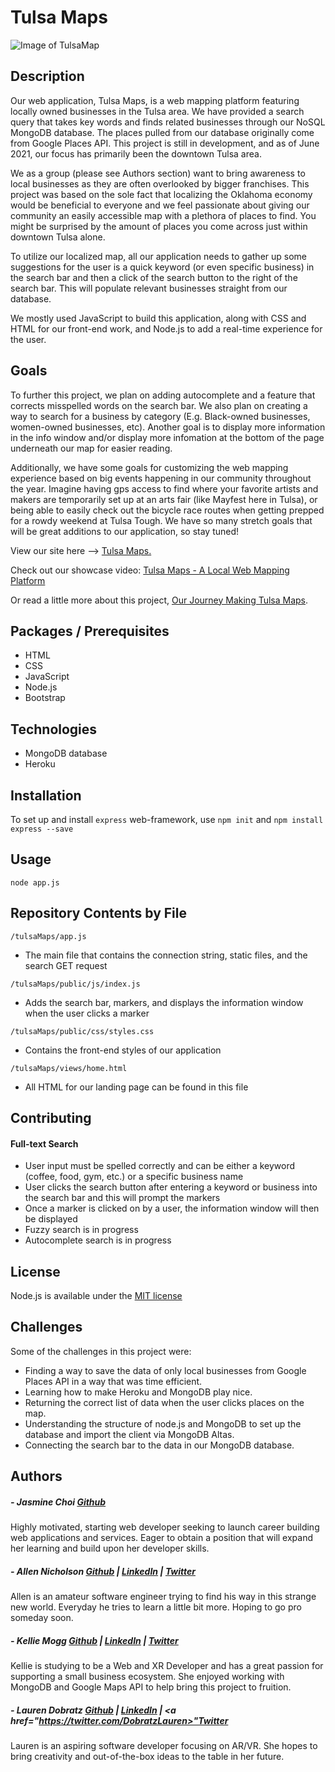 # Tulsa Maps

![Image of TulsaMap](https://i.imgur.com/pZYqwlK.png)

## Description
Our web application, Tulsa Maps, is a web mapping platform featuring locally owned businesses in the Tulsa area. We have provided a search query that takes key words and finds related businesses through our NoSQL MongoDB database. The places pulled from our database originally come from Google Places API. This project is still in development, and as of June 2021, our focus has primarily been the downtown Tulsa area.  

We as a group (please see Authors section) want to bring awareness to local businesses as they are often overlooked by bigger franchises. This project was based on the sole fact that localizing the Oklahoma economy would be beneficial to everyone and we feel passionate about giving our community an easily accessible map with a plethora of places to find. You might be surprised by the amount of places you come across just within downtown Tulsa alone.  

To utilize our localized map, all our application needs to gather up some suggestions for the user is a quick keyword (or even specific business) in the search bar and then a click of the search button to the right of the search bar. This will populate relevant businesses straight from our database.  

We mostly used JavaScript to build this application, along with CSS and HTML for our front-end work, and Node.js to add a real-time experience for the user. 

## Goals
To further this project, we plan on adding autocomplete and a feature that corrects misspelled words on the search bar. We also plan on creating a way to search for a business by category (E.g. Black-owned businesses, women-owned businesses, etc). Another goal is to display more information in the info window and/or display more infomation at the bottom of the page underneath our map for easier reading.  

Additionally, we have some goals for customizing the web mapping experience based on big events happening in our community throughout the year. Imagine having gps access to find where your favorite artists and makers are temporarily set up at an arts fair (like Mayfest here in Tulsa), or being able to easily check out the bicycle race routes when getting prepped for a rowdy weekend at Tulsa Tough. We have so many stretch goals that will be great additions to our application, so stay tuned!

View our site here --> [Tulsa Maps.](http://tulsamaps.herokuapp.com/)

Check out our showcase video:
[Tulsa Maps - A Local Web Mapping Platform](https://youtu.be/axqKgtl8WJE)

Or read a little more about this project, [Our Journey Making Tulsa Maps](https://medium.com/@kellie_mogg/my-journey-making-tulsa-maps-ea528a006502).

## Packages / Prerequisites
- HTML
- CSS
- JavaScript
- Node.js
- Bootstrap

## Technologies
- MongoDB database
- Heroku 

## Installation
To set up and install `express` web-framework, use `npm init` and `npm install express --save`

## Usage
```node app.js```

## Repository Contents by File
`/tulsaMaps/app.js`
- The main file that contains the connection string, static files, and the search GET request

`/tulsaMaps/public/js/index.js`
- Adds the search bar, markers, and displays the information window when the user clicks a marker

`/tulsaMaps/public/css/styles.css`
- Contains the front-end styles of our application

`/tulsaMaps/views/home.html`
- All HTML for our landing page can be found in this file

## Contributing
#### Full-text Search
- User input must be spelled correctly and can be either a keyword (coffee, food, gym, etc.) or a specific business name
- User clicks the search button after entering a keyword or business into the search bar and this will prompt the markers
- Once a marker is clicked on by a user, the information window will then be displayed
- Fuzzy search is in progress
- Autocomplete search is in progress

## License
Node.js is available under the [MIT license](https://opensource.org/licenses/MIT)

## Challenges
Some of the challenges in this project were:
- Finding a way to save the data of only local businesses from Google Places API in a way that was time efficient.
- Learning how to make Heroku and MongoDB play nice.
- Returning the correct list of data when the user clicks places on the map.
- Understanding the structure of node.js and MongoDB to set up the database and import the client via MongoDB Altas.
- Connecting the search bar to the data in our MongoDB database.

## Authors
##### - Jasmine Choi <a href="https://github.com/jashjchoi">Github</a>
Highly motivated, starting web developer seeking to launch career building web applications and services.
Eager to obtain a position that will expand her learning and build upon her developer skills.

##### - Allen Nicholson <a href="https://github.com/ranicholson">Github</a> | <a href="https://www.linkedin.com/in/allen-nicholson/">LinkedIn</a> | <a href="https://twitter.com/allencodes2020">Twitter</a>
Allen is an amateur software engineer trying to find his way in this strange new world. Everyday he tries to learn a little bit more. Hoping to go pro someday soon.

##### - Kellie Mogg <a href="https://github.com/kelliemogg">Github</a> | <a href="https://www.linkedin.com/in/kelliemogg/">LinkedIn</a> | <a href="https://twitter.com/KellieMogg">Twitter</a>
Kellie is studying to be a Web and XR Developer and has a great passion for supporting a small business ecosystem. She enjoyed working with MongoDB and Google Maps API to help bring this project to fruition.

##### - Lauren Dobratz <a href="https://github.com/laurendobratz00">Github</a> | <a href="https://www.linkedin.com/in/lauren-dobratz-a82a441b7/">LinkedIn</a> | <a href="https://twitter.com/DobratzLauren>"Twitter</a> 
Lauren is an aspiring software developer focusing on AR/VR. She hopes to bring creativity and out-of-the-box ideas to the table in her future.
